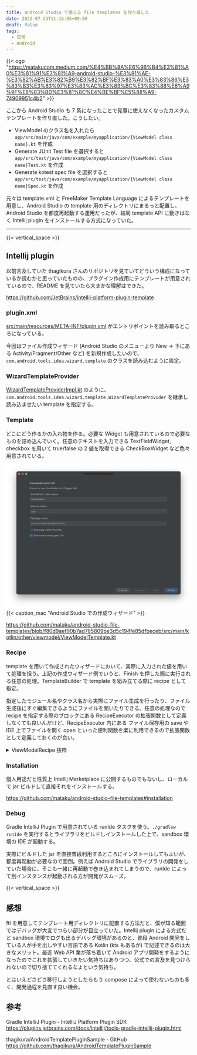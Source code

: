 ```yaml
---
title: Android Studio で使える file templates を作り直した
date: 2022-07-23T11:16:05+09:00
draft: false
tags:
  - 日常
  - Android
---
```


{{< ogp "https://matakucom.medium.com/%E4%BB%8A%E6%9B%B4%E3%81%A0%E3%81%91%E3%81%A9-android-studio-%E3%81%AE-%E3%82%AB%E3%82%B9%E3%82%BF%E3%83%A0%E3%83%86%E3%83%B3%E3%83%97%E3%83%AC%E3%83%BC%E3%83%88%E6%A9%9F%E8%83%BD%E3%81%8C%E4%BE%BF%E5%88%A9-74909951c4b2" >}}

ここから Android Studio も 7 系になったことで見事に使えなくなったカスタムテンプレートを作り直した。こうしたい。

- ViewModel のクラス名を入れたら `app/src/main/java/com/example/myapplication/{ViewModel class name}.kt` を作成
- Generate JUnit Test file を選択すると `app/src/test/java/com/example/myapplication/{ViewModel class name}Test.kt` を作成
- Generate kotest spec file を選択すると `app/src/test/java/com/example/myapplication/{ViewModel class name}Spec.kt` を作成

元々は template.xml と FreeMaker Template Language によるテンプレートを用意し、Android Studio の template 用のディレクトリにまるっと配置し、Android Studio を都度再起動する運用だったが、結局 template API に動きはなく Intellij plugin をインストールする方式になっていた。


- - - 

{{< vertical_space >}}

## Intellij plugin

以前言及していた thagikura さんのリポジトリを見ていてどういう構成になっているか読むかと思っていたものの、プラグイン作成用にテンプレートが用意されているので、README を見ていたら大まかな理解はできた。

https://github.com/JetBrains/intellij-platform-plugin-template

### plugin.xml

[src/main/resources/META-INF/plugin.xml](https://github.com/mataku/android-studio-file-templates/blob/0d3f0502418ef9bc3f6fa445c0ba7be2dba47c29/src/main/resources/META-INF/plugin.xml) がエントリポイントを読み取るところになっている。

今回はファイル作成ウィザード (Android Studio のメニューより New -> 下にある Activity/Fragment/Other など) を新規作成したいので、`com.android.tools.idea.wizard.template` のクラスを読み込むように設定。

### WizardTemplateProvider

[WizardTemplateProviderImpl.kt](https://github.com/mataku/android-studio-file-templates/blob/5ba10eb6c5a457ae6b03c9a315c6fdf69649643c/src/main/kotlin/other/WizardTemplateProviderImpl.kt) のように、`com.android.tools.idea.wizard.template.WizardTemplateProvider` を継承し読み込ませたい template を指定する。

### Template

どこにどう作るかの入れ物を作る。必要な Widget も用意されているので必要なものを詰め込んでいく。任意のテキストを入力できる TextFieldWidget, checkbox を用いて true/false の 2 値を取得できる CheckBoxWidget など色々用意されている。

![](https://raw.githubusercontent.com/mataku/android-studio-file-templates/main/screenshot/viewmodel_with_hilt.png)
{{< caption_mac "Android Studio での作成ウィザード" >}}

https://github.com/mataku/android-studio-file-templates/blob/f80d9aef90b7ad785809be3d5c194fe85dfbeceb/src/main/kotlin/other/viewmodel/ViewModelTemplate.kt

### Recipe

template を用いて作成されたウィザードにおいて、実際に入力された値を用いて処理を担う。上記の作成ウィザード例でいうと、Finish を押した際に実行される任意の処理。TemplateBuilder で template を組み立てる際に recipe として指定。

指定したモジュール名やクラス名から実際にファイル生成を行ったり、ファイル生成後にすぐ編集できるようにファイルを開いたりできる。任意の処理なので recipe を指定する際のブロックにある RecipeExecutor の拡張関数として定義しなくても良いんだけど、RecipeExecutor 内にある ファイル保存用の save や IDE 上でファイルを開く open といった便利関数を楽に利用できるので拡張関数として定義しておくのが良い。

<details>
<summary> ViewModelRecipe 抜粋</summary>

```kotlin
// template 
recipe = { data: TemplateData ->
    viewModelRecipe(
        moduleTemplateData = data as ModuleTemplateData,
        moduleName = moduleNameParam.value,
        packageName = packageNameParam.value,
        viewModelName = viewModelNameParam.value,
        junitTestFileRequired = junitParam.value,
        kotestSpecFileRequired = kotestParam.value
    )
}

// viewModelRecipe
fun RecipeExecutor.viewModelRecipe(
    moduleTemplateData: ModuleTemplateData,
    moduleName: String,
    packageName: String,
    viewModelName: String,
    junitTestFileRequired: Boolean,
    kotestSpecFileRequired: Boolean
) {
    val (projectTemplateData, _, _) = moduleTemplateData
    val mainSourcePath =
        "${projectTemplateData.rootDir.path}/${moduleName}/src/main/java/${packageName.slashedPackageName()}"
    val testSourcePath =
        "${projectTemplateData.rootDir.path}/${moduleName}/src/test/java/${packageName.slashedPackageName()}"

    val viewModelPath = "$mainSourcePath/${viewModelName}.kt"

    save(
        viewModel(
            packageName = packageName,
            viewModelName = viewModelName
        ),
        File(viewModelPath)
    )
    open(File(viewModelPath))
    if (junitTestFileRequired) {
        val viewModelTestPath = "$testSourcePath/${viewModelName}Test.kt"
        save(
            viewModelTest(
                packageName = packageName,
                viewModelName = viewModelName
            ),
            File(viewModelTestPath)
        )
        open(File(viewModelPath))
    }
    if (kotestSpecFileRequired) {
        val viewModelSpecPath = "$testSourcePath/${viewModelName}Spec.kt"
        save(
            viewModelSpec(
                packageName = packageName,
                viewModelName = viewModelName
            ),
            File(viewModelSpecPath)
        )
        open(File(viewModelSpecPath))
    }
}
```

実際に生成する文字列は以下のように用意。Dagger hilt を多くの場合で利用するので @inject constructor の表記であったり、kotest のテストクラスは DescribeSpec をよく使うのでデフォルトでつくようにしている。

https://github.com/mataku/android-studio-file-templates/blob/f80d9aef90b7ad785809be3d5c194fe85dfbeceb/src/main/kotlin/other/viewmodel/src/app_package/ViewModel.kt

https://github.com/mataku/android-studio-file-templates/blob/f80d9aef90b7ad785809be3d5c194fe85dfbeceb/src/main/kotlin/other/viewmodel/test/app_package/ViewModelSpec.kt

</details>

### Installation

個人用途だと性質上 Intellij Marketplace に公開するものでもないし、ローカルで jar ビルドして直接それをインストールする。

https://github.com/mataku/android-studio-file-templates#installation

### Debug

Gradle IntelliJ Plugin で用意されている runIde タスクを使う。`./gradlew runIde` を実行するとライブラリをビルドしインストールした上で、sandbox 環境の IDE が起動する。

実際にビルドした jar を直接普段利用するところにインストールしてもよいが、都度再起動が必要なので面倒。例えば Android Studio でライブラリの開発をしていた場合に、そこも一緒に再起動で巻き込まれてしまうので、runIde によって別インスタンスが起動される方が開発がスムーズ。

{{< vertical_space >}}

## 感想

ftl を用意してテンプレート用ディレクトリに配置する方法だと、僕が知る範囲ではデバッグが大変でつらい部分が目立っていた。Intellij plugin による方式だと sandbox 環境でログも出るデバッグ環境があるのと、普段 Android 開発をしている人が手を出しやすい言語である Kotlin (kts もあるが) で記述できるのは大きなメリット。最近 Web API 業が落ち着いて Android アプリ開発をするようになったのでこれを拡張していきたい気持ちはありつつ、公式での言及を見つけられないので切り捨ててくれるなよという気持ち。

とはいえどさどさ移行しようとしたらもう compose によって使わないものも多く、開発過程を見直す良い機会。


## 参考

Gradle IntelliJ Plugin - IntelliJ Platform Plugin SDK  
https://plugins.jetbrains.com/docs/intellij/tools-gradle-intellij-plugin.html

thagikura/AndroidTemplatePluginSample - GitHub  
https://github.com/thagikura/AndroidTemplatePluginSample

